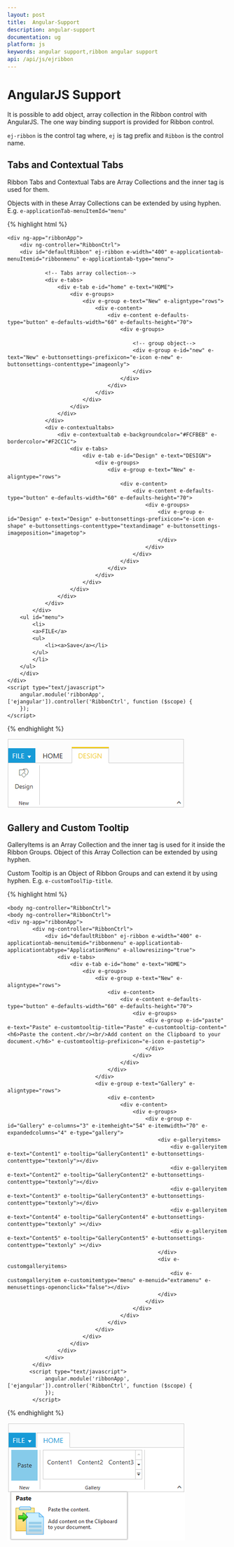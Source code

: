 ```yaml
---
layout: post
title:  Angular-Support
description: angular-support
documentation: ug
platform: js
keywords: angular support,ribbon angular support
api: /api/js/ejribbon
---
```


# AngularJS Support 

It is possible to add object, array collection in the Ribbon control with AngularJS. The one way binding support is provided for Ribbon control.

`ej-ribbon` is the control tag where, `ej` is tag prefix and `Ribbon` is the control name.

## Tabs and Contextual Tabs

Ribbon Tabs and Contextual Tabs are Array Collections and the inner tag is used for them.

Objects with in these Array Collections can be extended by using hyphen. E.g. `e-applicationTab-menuItemId="menu"`

{% highlight html %}

	<div ng-app="ribbonApp">
		<div ng-controller="RibbonCtrl">
		<div id="defaultRibbon" ej-ribbon e-width="400" e-applicationtab-menuItemid="ribbonmenu" e-applicationtab-type="menu">
			
				<!-- Tabs array collection-->
				<div e-tabs>
					<div e-tab e-id="home" e-text="HOME">
						<div e-groups>
							<div e-group e-text="New" e-aligntype="rows">
								<div e-content>
									<div e-content e-defaults-type="button" e-defaults-width="60" e-defaults-height="70">
										<div e-groups>
							
											<!-- group object-->
											<div e-group e-id="new" e-text="New" e-buttonsettings-prefixicon="e-icon e-new" e-buttonsettings-contenttype="imageonly">
											</div>
										</div>
									</div>
								</div>
							</div>
						</div>
					</div>
				</div>
				<div e-contextualtabs>
					<div e-contextualtab e-backgroundcolor="#FCFBEB" e-bordercolor="#F2CC1C">
						<div e-tabs>
							<div e-tab e-id="Design" e-text="DESIGN">
								<div e-groups>
									<div e-group e-text="New" e-aligntype="rows">
										<div e-content>
											<div e-content e-defaults-type="button" e-defaults-width="60" e-defaults-height="70">
												<div e-groups>
													<div e-group e-id="Design" e-text="Design" e-buttonsettings-prefixicon="e-icon e-shape" e-buttonsettings-contenttype="textandimage" e-buttonsettings-imageposition="imagetop">
													</div>
												</div>
											</div>
										</div>
									</div>
								</div>
							</div>
						</div>
					</div>
				</div>
			</div>
		<ul id="menu">
			<li>
			<a>FILE</a>
			<ul>
				<li><a>Save</a></li>
			</ul>
			</li>
		</ul>
		</div>
	</div>
	<script type="text/javascript">
		angular.module('ribbonApp', ['ejangular']).controller('RibbonCtrl', function ($scope) {
		});
	</script>

{% endhighlight %}

![](/js/Ribbon/Angular-Support_images/Angular-Support_img1.png)

## Gallery and Custom Tooltip                

GalleryItems is an Array Collection and the inner tag is used for it inside the Ribbon Groups. Object of this Array Collection can be extended by using hyphen. 

Custom Tooltip is an Object of Ribbon Groups and can extend it by using hyphen. E.g. `e-customToolTip-title`.

{% highlight html %}

	<body ng-controller="RibbonCtrl">
	<body ng-controller="RibbonCtrl">
	<div ng-app="ribbonApp">
			<div ng-controller="RibbonCtrl">
				<div id="defaultRibbon" ej-ribbon e-width="400" e-applicationtab-menuitemid="ribbonmenu" e-applicationtab-applicationtabtype="ApplicationMenu" e-allowresizing="true">
					<div e-tabs>
						<div e-tab e-id="home" e-text="HOME">
							<div e-groups>
								<div e-group e-text="New" e-aligntype="rows">
									<div e-content>
										<div e-content e-defaults-type="button" e-defaults-width="60" e-defaults-height="70">
											<div e-groups>
												<div e-group e-id="paste" e-text="Paste" e-customtooltip-title="Paste" e-customtooltip-content="<h6>Paste the content.<br/><br/>Add content on the Clipboard to your document.</h6>" e-customtooltip-prefixicon="e-icon e-pastetip">
												</div>
											</div>
										</div>
									</div>
								</div>
								<div e-group e-text="Gallery" e-aligntype="rows">
									<div e-content>
										<div e-content>
											<div e-groups>
												<div e-group e-id="Gallery" e-columns="3" e-itemheight="54" e-itemwidth="70" e-expandedcolumns="4" e-type="gallery">
													<div e-galleryitems>
														<div e-galleryitem e-text="Content1" e-tooltip="GalleryContent1" e-buttonsettings-contenttype="textonly"></div>
														<div e-galleryitem e-text="Content2" e-tooltip="GalleryContent2" e-buttonsettings-contenttype="textonly"></div>
														<div e-galleryitem e-text="Content3" e-tooltip="GalleryContent3" e-buttonsettings-contenttype="textonly"></div>
														<div e-galleryitem e-text="Content4" e-tooltip="GalleryContent4" e-buttonsettings-contenttype="textonly" ></div>
														<div e-galleryitem e-text="Content5" e-tooltip="GalleryContent5" e-buttonsettings-contenttype="textonly" ></div>
													</div>
													<div e-customgalleryitems>
														<div e-customgalleryitem e-customitemtype="menu" e-menuid="extramenu" e-menusettings-openonclick="false"></div>
													</div>
												</div>
											</div>
										</div>
									</div>
								</div>
							</div>
						</div>
					</div>
				</div>
			</div>
	       <script type="text/javascript">
				angular.module('ribbonApp', ['ejangular']).controller('RibbonCtrl', function ($scope) {
				});
			</script>

{% endhighlight %}

![](/js/Ribbon/Angular-Support_images/Angular-Support_img2.png)